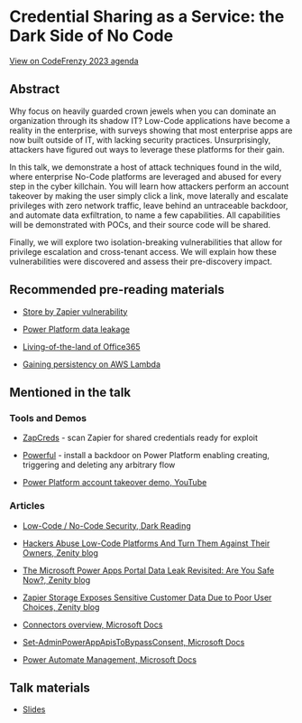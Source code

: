 # Credential Sharing as a Service: the Dark Side of No Code

[View on CodeFrenzy 2023 agenda](https://codefrenzy.pl/bio.html#id=51582)

## Abstract

Why focus on heavily guarded crown jewels when you can dominate an organization through its shadow IT? Low-Code applications have become a reality in the enterprise, with surveys showing that most enterprise apps are now built outside of IT, with lacking security practices. Unsurprisingly, attackers have figured out ways to leverage these platforms for their gain.

In this talk, we demonstrate a host of attack techniques found in the wild, where enterprise No-Code platforms are leveraged and abused for every step in the cyber killchain. You will learn how attackers perform an account takeover by making the user simply click a link, move laterally and escalate privileges with zero network traffic, leave behind an untraceable backdoor, and automate data exfiltration, to name a few capabilities. All capabilities will be demonstrated with POCs, and their source code will be shared.

Finally, we will explore two isolation-breaking vulnerabilities that allow for privilege escalation and cross-tenant access. We will explain how these vulnerabilities were discovered and assess their pre-discovery impact.

## Recommended pre-reading materials

- [Store by Zapier vulnerability](https://www.volkis.com.au/blog/security-design-flaw-in-storage-by-zapier/)

- [Power Platform data leakage](https://www.upguard.com/breaches/power-apps)
 
- [Living-of-the-land of Office365](https://www.vectra.ai/blogpost/o365-security-powerautomate-is-the-new-powershell)

- [Gaining persistency on AWS Lambda](https://unit42.paloaltonetworks.com/gaining-persistency-vulnerable-lambdas/)

## Mentioned in the talk

### Tools and Demos

- [ZapCreds](https://github.com/mbrg/zapcreds) - scan Zapier for shared credentials ready for exploit

- [Powerful](https://github.com/mbrg/powerful) - install a backdoor on Power Platform enabling creating, triggering and deleting any arbitrary flow 

- [Power Platform account takeover demo, YouTube](https://youtu.be/vJZpNJRC_10)

### Articles

- [Low-Code / No-Code Security, Dark Reading](https://www.darkreading.com/author/michael-bargury)

- [Hackers Abuse Low-Code Platforms And Turn Them Against Their Owners, Zenity blog](https://www.zenity.io/blog/hackers-abuse-low-code-platforms-and-turn-them-against-their-owners/)

- [The Microsoft Power Apps Portal Data Leak Revisited: Are You Safe Now?, Zenity blog](https://www.zenity.io/blog/the-microsoft-power-apps-portal-data-leak-revisited-are-you-safe-now/)

- [Zapier Storage Exposes Sensitive Customer Data Due to Poor User Choices, Zenity blog](https://www.zenity.io/blog/zapier-storage-exposes-sensitive-customer-data-due-to-poor-user-choices/)

- [Connectors overview, Microsoft Docs](https://docs.microsoft.com/en-us/connectors/connectors)

- [Set-AdminPowerAppApisToBypassConsent, Microsoft Docs](https://docs.microsoft.com/en-us/powershell/module/microsoft.powerapps.administration.powershell/set-adminpowerappapistobypassconsent)

- [Power Automate Management, Microsoft Docs](https://docs.microsoft.com/en-us/connectors/flowmanagement/)

## Talk materials

- [Slides](/2023-03-28_CodeFrenzy/Credential_Sharing_as_a_Service/Michael_Bargury_Credential_Sharing_as_a_Service_the_Dark_Side_of_No_Code.pdf)
